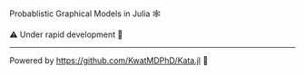 Probablistic Graphical Models in Julia 🕸️

⚠️  Under rapid development 👷

---

Powered by https://github.com/KwatMDPhD/Kata.jl 🥋
